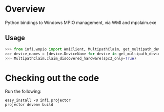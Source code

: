 Overview
========
Python bindings to Windows MPIO management, via WMI and mpclaim.exe

Usage
-----

```python
>>> from infi.wmpio import WmiClient, MultipathClaim, get_multipath_devices
>>> device_names = [device.DeviceName for device in get_multipath_devices(WmiClient())]
>>> MultipathClaim.claim_discovered_hardware(spc3_only=True)
```

Checking out the code
=====================

Run the following:

    easy_install -U infi.projector
    projector devenv build
